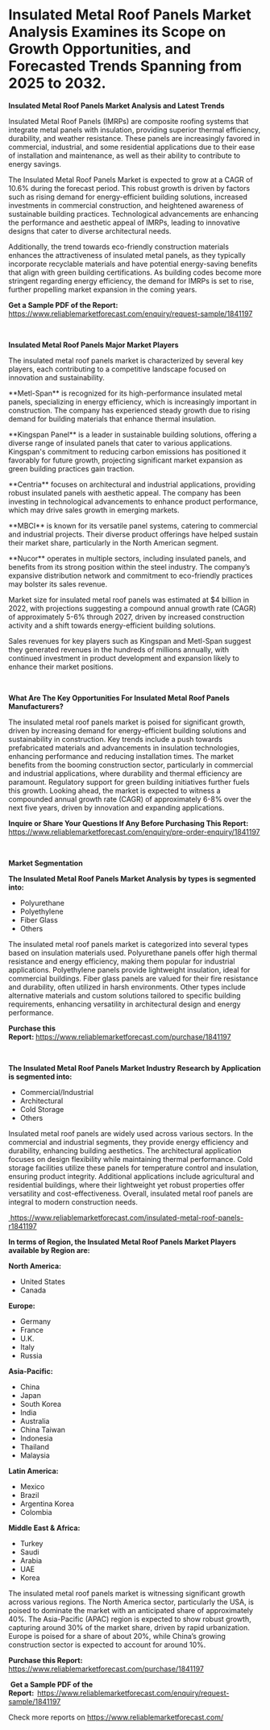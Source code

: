 <p><h1>Insulated Metal Roof Panels Market Analysis Examines its Scope on Growth Opportunities, and Forecasted Trends Spanning from 2025 to 2032.</h1></p><p><strong>Insulated Metal Roof Panels Market Analysis and Latest Trends</strong></p>
<p><p>Insulated Metal Roof Panels (IMRPs) are composite roofing systems that integrate metal panels with insulation, providing superior thermal efficiency, durability, and weather resistance. These panels are increasingly favored in commercial, industrial, and some residential applications due to their ease of installation and maintenance, as well as their ability to contribute to energy savings.</p><p>The Insulated Metal Roof Panels Market is expected to grow at a CAGR of 10.6% during the forecast period. This robust growth is driven by factors such as rising demand for energy-efficient building solutions, increased investments in commercial construction, and heightened awareness of sustainable building practices. Technological advancements are enhancing the performance and aesthetic appeal of IMRPs, leading to innovative designs that cater to diverse architectural needs.</p><p>Additionally, the trend towards eco-friendly construction materials enhances the attractiveness of insulated metal panels, as they typically incorporate recyclable materials and have potential energy-saving benefits that align with green building certifications. As building codes become more stringent regarding energy efficiency, the demand for IMRPs is set to rise, further propelling market expansion in the coming years.</p></p>
<p><strong>Get a Sample PDF of the Report:&nbsp;</strong> <a href="https://www.reliablemarketforecast.com/enquiry/request-sample/1841197?utm_campaign=3208&utm_medium=2&utm_source=Github&utm_content=ia&utm_term=01042025&utm_id=insulated-metal-roof-panels">https://www.reliablemarketforecast.com/enquiry/request-sample/1841197</a></p>
<p>&nbsp;</p>
<p><strong>Insulated Metal Roof Panels Major Market Players</strong></p>
<p><p>The insulated metal roof panels market is characterized by several key players, each contributing to a competitive landscape focused on innovation and sustainability. </p><p>**Metl-Span** is recognized for its high-performance insulated metal panels, specializing in energy efficiency, which is increasingly important in construction. The company has experienced steady growth due to rising demand for building materials that enhance thermal insulation. </p><p>**Kingspan Panel** is a leader in sustainable building solutions, offering a diverse range of insulated panels that cater to various applications. Kingspan's commitment to reducing carbon emissions has positioned it favorably for future growth, projecting significant market expansion as green building practices gain traction.</p><p>**Centria** focuses on architectural and industrial applications, providing robust insulated panels with aesthetic appeal. The company has been investing in technological advancements to enhance product performance, which may drive sales growth in emerging markets.</p><p>**MBCI** is known for its versatile panel systems, catering to commercial and industrial projects. Their diverse product offerings have helped sustain their market share, particularly in the North American segment.</p><p>**Nucor** operates in multiple sectors, including insulated panels, and benefits from its strong position within the steel industry. The company’s expansive distribution network and commitment to eco-friendly practices may bolster its sales revenue.</p><p>Market size for insulated metal roof panels was estimated at $4 billion in 2022, with projections suggesting a compound annual growth rate (CAGR) of approximately 5-6% through 2027, driven by increased construction activity and a shift towards energy-efficient building solutions.</p><p>Sales revenues for key players such as Kingspan and Metl-Span suggest they generated revenues in the hundreds of millions annually, with continued investment in product development and expansion likely to enhance their market positions.</p></p>
<p>&nbsp;</p>
<p><strong>What Are The Key Opportunities For Insulated Metal Roof Panels Manufacturers?</strong></p>
<p><p>The insulated metal roof panels market is poised for significant growth, driven by increasing demand for energy-efficient building solutions and sustainability in construction. Key trends include a push towards prefabricated materials and advancements in insulation technologies, enhancing performance and reducing installation times. The market benefits from the booming construction sector, particularly in commercial and industrial applications, where durability and thermal efficiency are paramount. Regulatory support for green building initiatives further fuels this growth. Looking ahead, the market is expected to witness a compounded annual growth rate (CAGR) of approximately 6-8% over the next five years, driven by innovation and expanding applications.</p></p>
<p><strong>Inquire or Share Your Questions If Any Before Purchasing This Report:</strong> <a href="https://www.reliablemarketforecast.com/enquiry/pre-order-enquiry/1841197?utm_campaign=3208&utm_medium=2&utm_source=Github&utm_content=ia&utm_term=01042025&utm_id=insulated-metal-roof-panels">https://www.reliablemarketforecast.com/enquiry/pre-order-enquiry/1841197</a></p>
<p>&nbsp;</p>
<p><strong>Market Segmentation</strong></p>
<p><strong>The Insulated Metal Roof Panels Market Analysis by types is segmented into:</strong></p>
<p><ul><li>Polyurethane</li><li>Polyethylene</li><li>Fiber Glass</li><li>Others</li></ul></p>
<p><p>The insulated metal roof panels market is categorized into several types based on insulation materials used. Polyurethane panels offer high thermal resistance and energy efficiency, making them popular for industrial applications. Polyethylene panels provide lightweight insulation, ideal for commercial buildings. Fiber glass panels are valued for their fire resistance and durability, often utilized in harsh environments. Other types include alternative materials and custom solutions tailored to specific building requirements, enhancing versatility in architectural design and energy performance.</p></p>
<p><strong>Purchase this Report:&nbsp;</strong><a href="https://www.reliablemarketforecast.com/purchase/1841197?utm_campaign=3208&utm_medium=2&utm_source=Github&utm_content=ia&utm_term=01042025&utm_id=insulated-metal-roof-panels">https://www.reliablemarketforecast.com/purchase/1841197</a></p>
<p>&nbsp;</p>
<p><strong>The Insulated Metal Roof Panels Market Industry Research by Application is segmented into:</strong></p>
<p><ul><li>Commercial/Industrial</li><li>Architectural</li><li>Cold Storage</li><li>Others</li></ul></p>
<p><p>Insulated metal roof panels are widely used across various sectors. In the commercial and industrial segments, they provide energy efficiency and durability, enhancing building aesthetics. The architectural application focuses on design flexibility while maintaining thermal performance. Cold storage facilities utilize these panels for temperature control and insulation, ensuring product integrity. Additional applications include agricultural and residential buildings, where their lightweight yet robust properties offer versatility and cost-effectiveness. Overall, insulated metal roof panels are integral to modern construction needs.</p></p>
<p><a href="https://www.reliablemarketforecast.com/insulated-metal-roof-panels-r1841197?utm_campaign=3208&utm_medium=2&utm_source=Github&utm_content=ia&utm_term=01042025&utm_id=insulated-metal-roof-panels">&nbsp;https://www.reliablemarketforecast.com/insulated-metal-roof-panels-r1841197</a></p>
<p><strong>In terms of Region, the Insulated Metal Roof Panels Market Players available by Region are:</strong></p>
<p>
    <p> <strong> North America: </strong>
        <ul>
            <li>United States</li>
            <li>Canada</li>
        </ul>
        </p> 
    <p> <strong> Europe: </strong>
        <ul>
            <li>Germany</li>
            <li>France</li>
            <li>U.K.</li>
            <li>Italy</li>
            <li>Russia</li>
        </ul>
        </p> 
    <p> <strong> Asia-Pacific: </strong>
        <ul>
            <li>China</li>
            <li>Japan</li>
            <li>South Korea</li>
            <li>India</li>
            <li>Australia</li>
            <li>China Taiwan</li>
            <li>Indonesia</li>
            <li>Thailand</li>
            <li>Malaysia</li>
        </ul>
        </p> 
    <p> <strong> Latin America: </strong>
        <ul>
            <li>Mexico</li>
            <li>Brazil</li>
            <li>Argentina Korea</li>
            <li>Colombia</li>
        </ul>
        </p> 
    <p> <strong> Middle East & Africa: </strong>
        <ul>
            <li>Turkey</li>
            <li>Saudi</li>
            <li>Arabia</li>
            <li>UAE</li>
            <li>Korea</li>
        </ul>
    </p>
    </p>
<p><p>The insulated metal roof panels market is witnessing significant growth across various regions. The North America sector, particularly the USA, is poised to dominate the market with an anticipated share of approximately 40%. The Asia-Pacific (APAC) region is expected to show robust growth, capturing around 30% of the market share, driven by rapid urbanization. Europe is poised for a share of about 20%, while China’s growing construction sector is expected to account for around 10%.</p></p>
<p><strong>Purchase this Report: </strong><a href="https://www.reliablemarketforecast.com/purchase/1841197?utm_campaign=3208&utm_medium=2&utm_source=Github&utm_content=ia&utm_term=01042025&utm_id=insulated-metal-roof-panels">https://www.reliablemarketforecast.com/purchase/1841197</a></p>
<p>&nbsp;<strong>Get a Sample PDF of the Report:&nbsp;&nbsp;</strong><a href="https://www.reliablemarketforecast.com/enquiry/request-sample/1841197?utm_campaign=3208&utm_medium=2&utm_source=Github&utm_content=ia&utm_term=01042025&utm_id=insulated-metal-roof-panels">https://www.reliablemarketforecast.com/enquiry/request-sample/1841197</a></p>
<p><strong></strong></p>
<p>Check more reports on <a href="https://www.reliablemarketforecast.com/?utm_campaign=3208&utm_medium=2&utm_source=Github&utm_content=ia&utm_term=01042025&utm_id=insulated-metal-roof-panels">https://www.reliablemarketforecast.com/</a></p>